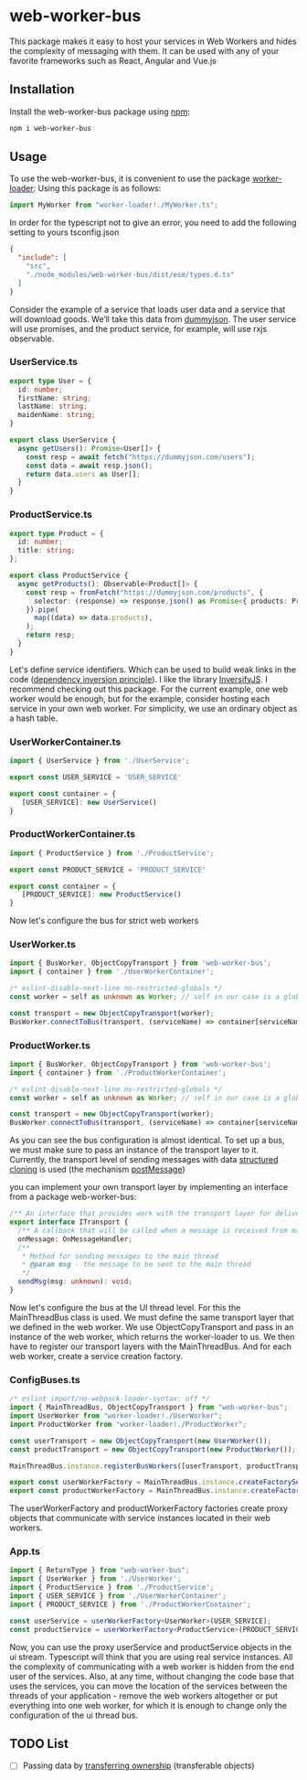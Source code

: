 # web-worker-bus

This package makes it easy to host your services in Web Workers and hides the complexity of messaging with them. 
It can be used with any of your favorite frameworks such as React, Angular and Vue.js

## Installation

Install the web-worker-bus package using [npm](https://www.npmjs.com/):

```bash
npm i web-worker-bus
```

## Usage

To use the web-worker-bus, it is convenient to use the package [worker-loader](https://www.npmjs.com/package/worker-loader):
Using this package is as follows:

```ts
import MyWorker from "worker-loader!./MyWorker.ts";
```

In order for the typescript not to give an error, you need to add the following setting to yours tsconfig.json

```json
{
  "include": [
    "src",
    "./node_modules/web-worker-bus/dist/esm/types.d.ts"
  ]
}
```

Consider the example of a service that loads user data and a service that will download goods. 
We’ll take this data from [dummyjson](https://dummyjson.com/).
The user service will use promises, and the product service, for example, will use rxjs observable.

### UserService.ts

```ts
export type User = {
  id: number;
  firstName: string;
  lastName: string;
  maidenName: string;
}

export class UserService {
  async getUsers(): Promise<User[]> {
    const resp = await fetch("https://dummyjson.com/users");
    const data = await resp.json();
    return data.users as User[];
  }
}
```

### ProductService.ts

```ts
export type Product = {
  id: number;
  title: string;
};

export class ProductService {
  async getProducts(): Observable<Product[]> {
    const resp = fromFetch("https://dummyjson.com/products", {
      selector: (response) => response.json() as Promise<{ products: Product[] }>,
    }).pipe(
      map((data) => data.products),
    );
    return resp;
  }
}
```

Let's define service identifiers. Which can be used to build weak links in the code ([dependency inversion principle](https://en.wikipedia.org/wiki/Dependency_inversion_principle)).
I like the library [InversifyJS](https://github.com/inversify/InversifyJS). I recommend checking out this package.
For the current example, one web worker would be enough, but for the example, consider hosting each service in your own web worker.
For simplicity, we use an ordinary object as a hash table.

### UserWorkerContainer.ts

```ts
import { UserService } from './UserService';

export const USER_SERVICE = 'USER_SERVICE'

export const container = {
   [USER_SERVICE]: new UserService() 
}
```

### ProductWorkerContainer.ts

```ts
import { ProductService } from './ProductService';

export const PRODUCT_SERVICE = 'PRODUCT_SERVICE'

export const container = {
   [PRODUCT_SERVICE]: new ProductService() 
}
```

Now let's configure the bus for strict web workers

### UserWorker.ts

```ts
import { BusWorker, ObjectCopyTransport } from 'web-worker-bus';
import { container } from './UserWorkerContainer';

/* eslint-disable-next-line no-restricted-globals */
const worker = self as unknown as Worker; // self in our case is a global variable that contains a global object - an instance of the Worker class

const transport = new ObjectCopyTransport(worker);
BusWorker.connectToBus(transport, (serviceName) => container[serviceName]);
```

### ProductWorker.ts

```ts
import { BusWorker, ObjectCopyTransport } from 'web-worker-bus';
import { container } from './ProductWorkerContainer';

/* eslint-disable-next-line no-restricted-globals */
const worker = self as unknown as Worker; // self in our case is a global variable that contains a global object - an instance of the Worker class

const transport = new ObjectCopyTransport(worker);
BusWorker.connectToBus(transport, (serviceName) => container[serviceName]);
```

As you can see the bus configuration is almost identical. To set up a bus, we must make sure to pass an instance of the transport layer to it. Currently, the transport level of sending messages with data [structured cloning](https://developer.mozilla.org/en-US/docs/Web/API/Web_Workers_API/Structured_clone_algorithm) is used (the mechanism [postMessage](https://developer.mozilla.org/en-US/docs/Web/API/Worker/postMessage))

you can implement your own transport layer by implementing an interface from a package web-worker-bus:

```ts
/** An interface that provides work with the transport layer for delivering messages between threads */
export interface ITransport {
  /** A callback that will be called when a message is received from main thread */
  onMessage: OnMessageHandler;
  /**
   * Method for sending messages to the main thread
   * @param msg - the message to be sent to the main thread
   */
  sendMsg(msg: unknown): void;
}
```

Now let's configure the bus at the UI thread level. For this the MainThreadBus class is used. 
We must define the same transport layer that we defined in the web worker. We use ObjectCopyTransport and pass in an instance of the web worker, which returns the worker-loader to us. We then have to register our transport layers with the MainThreadBus. 
And for each web worker, create a service creation factory.


### ConfigBuses.ts

```ts
/* eslint import/no-webpack-loader-syntax: off */
import { MainThreadBus, ObjectCopyTransport } from "web-worker-bus";
import UserWorker from "worker-loader!./UserWorker";
import ProductWorker from "worker-loader!./ProductWorker";

const userTransport = new ObjectCopyTransport(new UserWorker());
const productTransport = new ObjectCopyTransport(new ProductWorker());

MainThreadBus.instance.registerBusWorkers([userTransport, productTransport]);

export const userWorkerFactory = MainThreadBus.instance.createFactoryService(userTransport);
export const productWorkerFactory = MainThreadBus.instance.createFactoryService(productTransport);

```

The userWorkerFactory and productWorkerFactory factories create proxy objects that communicate with service instances located in their web workers.

### App.ts

```ts
import { ReturnType } from "web-worker-bus";
import { UserWorker } from './UserWorker';
import { ProductService } from './ProductService';
import { USER_SERVICE } from './UserWorkerContainer';
import { PRODUCT_SERVICE } from './ProductWorkerContainer';

const userService = userWorkerFactory<UserWorker>(USER_SERVICE);
const productService = userWorkerFactory<ProductService>(PRODUCT_SERVICE, ReturnType.rxjsObservable);
```

Now, you can use the proxy userService and productService objects in the ui stream. Typescript will think that you are using real service instances. All the complexity of communicating with a web worker is hidden from the end user of the services. Also, at any time, without changing the code base that uses the services, you can move the location of the services between the threads of your application - remove the web workers altogether or put everything into one web worker, for which it is enough to change only the configuration of the ui thread bus.

## TODO List
- [ ] Passing data by [transferring ownership](https://developer.mozilla.org/en-US/docs/Web/API/Web_Workers_API/Using_web_workers#passing_data_by_transferring_ownership_transferable_objects) (transferable objects)